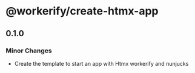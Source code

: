 # @workerify/create-htmx-app

## 0.1.0

### Minor Changes

- Create the template to start an app with Htmx workerify and nunjucks
